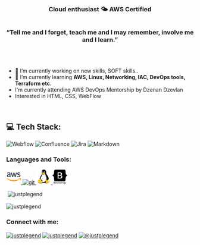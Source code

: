 <h3 align="center">Cloud enthusiast 🌤 AWS Certified 

<br>“Tell me and I forget, teach me and I may remember, involve me and I learn.”</h3>

<br>
<br>

- 🔭 I’m currently working on new skills, SOFT skills..
- 🌱 I’m currently learning **AWS, Linux, Networking, IAC, DevOps tools, Terraform etc.**
- I'm currently attending AWS DevOps Mentorship by Dzenan Dzevlan
- Interested in HTML, CSS, WebFlow 

<br>

## 💻 Tech Stack:
![Webflow](https://img.shields.io/badge/Webflow-4353FF?style=for-the-badge&logo=webflow&logoColor=white) ![Confluence](https://img.shields.io/badge/confluence-%23172BF4.svg?style=for-the-badge&logo=confluence&logoColor=white) ![Jira](https://img.shields.io/badge/jira-%230A0FFF.svg?style=for-the-badge&logo=jira&logoColor=white) ![Markdown](https://img.shields.io/badge/markdown-%23000000.svg?style=for-the-badge&logo=markdown&logoColor=white)

<h3 align="left">Languages and Tools:</h3>
<p align="left"> <a href="https://aws.amazon.com" target="_blank" rel="noreferrer"> <img src="https://raw.githubusercontent.com/devicons/devicon/master/icons/amazonwebservices/amazonwebservices-original-wordmark.svg" alt="aws" width="40" height="40"/> </a> <a href="https://git-scm.com/" target="_blank" rel="noreferrer"> <img src="https://www.vectorlogo.zone/logos/git-scm/git-scm-icon.svg" alt="git" width="40" height="40"/> </a> <a href="https://www.linux.org/" target="_blank" rel="noreferrer"> <img src="https://raw.githubusercontent.com/devicons/devicon/master/icons/linux/linux-original.svg" alt="linux" width="40" height="40"/> </a> </a> <a href="https://getbootstrap.com" target="_blank" rel="noreferrer"> <img src="https://raw.githubusercontent.com/devicons/devicon/master/icons/bootstrap/bootstrap-plain-wordmark.svg" alt="bootstrap" width="40" height="40"/> </a> </p>


<p>&nbsp;<img align="center" src="https://github-readme-stats.vercel.app/api?username=justplegend&show_icons=true&locale=en" alt="justplegend" /></p>

<p><img align="center" src="https://github-readme-streak-stats.herokuapp.com/?user=justplegend&" alt="justplegend" /></p>

<h3 align="left">Connect with me:</h3>
<p align="left">
<a href="https://dev.to/justplegend" target="blank"><img align="center" src="https://raw.githubusercontent.com/rahuldkjain/github-profile-readme-generator/master/src/images/icons/Social/devto.svg" alt="justplegend" height="30" width="40" /></a>
<a href="https://twitter.com/justplegend" target="blank"><img align="center" src="https://raw.githubusercontent.com/rahuldkjain/github-profile-readme-generator/master/src/images/icons/Social/twitter.svg" alt="justplegend" height="30" width="40" /></a>
<a href="https://medium.com/@justplegend" target="blank"><img align="center" src="https://raw.githubusercontent.com/rahuldkjain/github-profile-readme-generator/master/src/images/icons/Social/medium.svg" alt="@justplegend" height="30" width="40" /></a>
</p>

